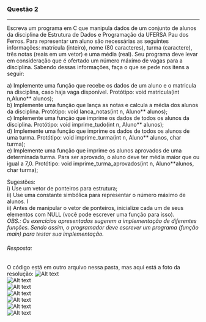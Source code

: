 ### Questão 2
---
 Escreva um programa em C que manipula dados de um conjunto de alunos da disciplina de Estrutura de
Dados e Programação da UFERSA Pau dos Ferros. Para representar um aluno são necessárias as seguintes
informações: matrícula (inteiro), nome (80 caracteres), turma (caractere), três notas (reais em um vetor) e uma
média (real). Seu programa deve levar em consideração que é ofertado um número máximo de vagas para a
disciplina. Sabendo dessas informações, faça o que se pede nos itens a seguir:   
   
a) Implemente uma função que recebe os dados de um aluno e o matricula na disciplina, caso haja vaga
disponível. Protótipo: void matricula(int n,Aluno** alunos);   
b) Implemente uma função que lança as notas e calcula a média dos alunos da disciplina. Protótipo: void
lanca_notas(int n, Aluno** alunos);   
c) Implemente uma função que imprime os dados de todos os alunos da disciplina. Protótipo: void
imprime_tudo(int n, Aluno** alunos);   
d) Implemente uma função que imprime os dados de todos os alunos de uma turma. Protótipo: void
imprime_turma(int n, Aluno** alunos, char turma);   
e) Implemente uma função que imprime os alunos aprovados de uma determinada turma. Para ser
aprovado, o aluno deve ter média maior que ou igual a 7,0. Protótipo: void imprime_turma_aprovados(int n,
Aluno**alunos, char turma);   
   
Sugestões:   
i) Use um vetor de ponteiros para estrutura;   
ii) Use uma constante simbólica para representar o número
máximo de alunos. I   
ii) Antes de manipular o vetor de ponteiros, inicialize cada um de seus elementos com NULL
(você pode escrever uma função para isso).   
*OBS.: Os exercícios apresentados sugerem a implementação de diferentes funções. Sendo assim, o programador
deve escrever um programa (função main) para testar sua implementação.*
###### *Resposta:* 
O código está em outro arquivo nessa pasta, mas aqui está a foto da resolução:
![Alt text](image-3.png)   
![Alt text](image-4.png)   
![Alt text](image-5.png)   
![Alt text](image-6.png)   
![Alt text](image-7.png)   
![Alt text](image-8.png)   
![Alt text](image-9.png)   
